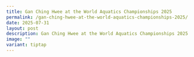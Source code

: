 ```yaml
---
title: Gan Ching Hwee at the World Aquatics Championships 2025
permalink: /gan-ching-hwee-at-the-world-aquatics-championships-2025/
date: 2025-07-31
layout: post
description: Gan Ching Hwee at the World Aquatics Championships 2025
image: ""
variant: tiptap
---
```

